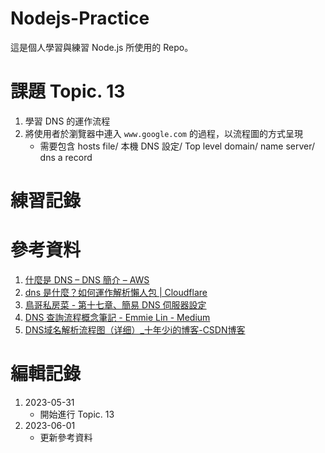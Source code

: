 # Nodejs-Practice
這是個人學習與練習 Node.js 所使用的 Repo。

# 課題 Topic. 13
1. 學習 DNS 的運作流程
2. 將使用者於瀏覽器中連入 `www.google.com` 的過程，以流程圖的方式呈現
    - 需要包含 hosts file/ 本機 DNS 設定/ Top level domain/ name server/ dns a record

# 練習記錄


# 參考資料
1. [什麼是 DNS – DNS 簡介 – AWS](https://aws.amazon.com/tw/route53/what-is-dns/)
2. [dns 是什麼？如何運作解析懶人包 | Cloudflare](https://www.cloudflare.com/zh-tw/learning/dns/what-is-dns/)
3. [鳥哥私房菜 - 第十七章、簡易 DNS 伺服器設定](https://www.vbird.org/linux_server/redhat9/0350dns.php)
4. [DNS 查詢流程概念筆記 - Emmie Lin - Medium](https://emmielin.medium.com/dns-%E6%9F%A5%E8%A9%A2%E6%B5%81%E7%A8%8B%E6%A6%82%E5%BF%B5%E7%AD%86%E8%A8%98-3a420460d396)
5. [DNS域名解析流程图（详细）_十年少i的博客-CSDN博客](https://blog.csdn.net/fristjcjdncg/article/details/108463501)

# 編輯記錄
1. 2023-05-31
    - 開始進行 Topic. 13
2. 2023-06-01
    - 更新參考資料